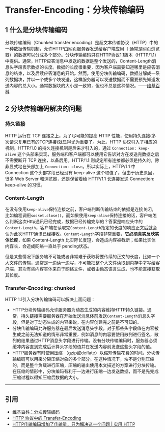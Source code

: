 # Transfer-Encoding：分块传输编码

## 1 什么是分块传输编码

分块传输编码（Chunked transfer encoding）是超文本传输协议（HTTP）中的一种数据传输机制，允许HTTP由网页服务器发送给客户端应用（ 通常是网页浏览器）的数据可以分成多个部分。分块传输编码只在HTTP协议1.1版本（HTTP/1.1）中提供。通常，HTTP应答消息中发送的数据是整个发送的，Content-Length消息头字段表示数据的长度。数据的长度很重要，因为客户端需要知道哪里是应答消息的结束，以及后续应答消息的开始。然而，使用分块传输编码，数据分解成一系列数据块，并以一个或多个块发送，这样服务器可以发送数据而不需要预先知道发送内容的总大小。通常数据块的大小是一致的，但也不总是这种情况。——[维基百科](https://zh.wikipedia.org/wiki/%E5%88%86%E5%9D%97%E4%BC%A0%E8%BE%93%E7%BC%96%E7%A0%81)

## 2 分块传输编码解决的问题

### 持久链接

HTTP 运行在 TCP 连接之上，为了尽可能的提高 HTTP 性能，使用持久连接(多次请求复用已有的TCP连接)就显得尤为重要了。为此，HTTP 协议引入了相应的机制。HTTP/1.0 的持久连接机制是后来才引入的，通过 `Connection: keep-alive` 这个头部来实现，服务端和客户端都可以使用它告诉对方在发送完数据之后不需要断开 TCP 连接，以备后用。HTTP/1.1 则规定所有连接都必须是持久的，除非显式地在头部加上 `Connection: close`。所以实际上，HTTP/1.1 中 Connection 这个头部字段已经没有 keep-alive 这个取值了，但由于历史原因，很多 Web Server 和浏览器，还是保留着给 HTTP/1.1 长连接发送 Connection: keep-alive 的习惯。

### Content-Length

在没有使用`keep-alive`保持连接之前，客户端判断传输结束的依据是连接关闭，比如编程调用`socket.close()`，而如果使用`keep-alive`保持连接的话，客户端怎么判断这次Http通讯已经完成，数据已经传输完毕的？答案是响应头中的`Content-Length`，客户端在读取完`Content-Length`指定的长度的响应正文后就会认为此次HTTP通讯已经接收。`Content-Length`字段非常重要，**它必须真实反映实体长度**，如果 Content-Length 比实际长度短，会造成内容被截断；如果比实体内容长，会造成网络一直处于 pending状态。

但是某些情况下服务端不可能或者非常难于获取将要传续的正文的长度，比如一个大文件的传输，通常是一边读一边写，不可能把整个大文件读取到内存中才写给客户端，其次有些内容实体来自于网络文件，或者由动态语言生成，也不能直接获取其长度。

### Transfer-Encoding: chunked

HTTP 1.1引入分块传输编码可以解决上面问题：

- HTTP分块传输编码允许服务器为动态生成的内容维持HTTP持久链接。通常，持久链接需要服务器在开始发送消息体前发送`Content-Length`消息头字段，但是对于动态生成的内容来说，在内容创建完之前是不可知的。
- 分块传输编码允许服务器在最后发送消息头字段。对于那些头字段值在内容被生成之前无法知道的情形非常重要，例如消息的内容要使用散列进行签名，散列的结果通过HTTP消息头字段进行传输。没有分块传输编码时，服务器必须缓冲内容直到完成后计算头字段的值并在发送内容前发送这些头字段的值。
- HTTP服务器有时使用压缩 （gzip或deflate）以缩短传输花费的时间。分块传输编码可以用来分隔压缩对象的多个部分。在这种情况下，块不是分别压缩的，而是整个负载进行压缩，压缩的输出使用本文描述的方案进行分块传输。在压缩的情形中，分块编码有利于一边进行压缩一边发送数据，而不是先完成压缩过程以得知压缩后数据的大小。

---
## 引用

- [维基百科：分块传输编码](https://zh.wikipedia.org/wiki/%E5%88%86%E5%9D%97%E4%BC%A0%E8%BE%93%E7%BC%96%E7%A0%81)
- [HTTP 协议中的 Transfer-Encoding](https://imququ.com/post/transfer-encoding-header-in-http.html)
- [HTTP传输编码增加了传输量，只为解决这一个问题 | 实用 HTTP](https://www.cnblogs.com/plokmju/p/http_code.html)
